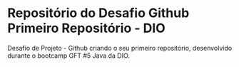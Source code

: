 # Repositório do Desafio Github Primeiro Repositório - DIO
Desafio de Projeto - Github criando o seu primeiro repositório, desenvolvido durante o bootcamp GFT #5 Java da DIO.
